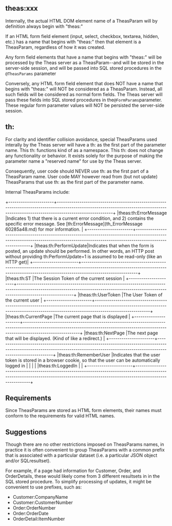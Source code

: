 ## theas:xxx

Internally, the actual HTML DOM element name of  a TheasParam will by definition always begin with "theas:"

If an HTML form field element (input, select, checkbox, textarea, hidden, etc.) has a name that begins with "theas:" then that element is a TheasParam, regardless of how it was created.

Any form field elements that have a name that begins with "theas:" will be processed by the Theas server as a TheasParam--and will be stored in the server-side session, and will be passed into SQL stored procedures in the `@TheasParams` parameter

Conversely, any HTML form field element that does NOT have a name that begins with "theas:" will NOT be considered as a TheasParam.  Instead, all such fields will be considered as normal form fields.  The Theas server will pass these fields into SQL stored procedures in the`@FormParams`parameter.  These regular form parameter values will NOT be persisted the server-side session.

## th:

For clarity and identifier collision avoidance, special TheasParams used interally by the Theas server will have a th: as the first part of the parameter name.  This th: functions kind of as a namespace.  This th: does not change any functionality or behavior.  It exists solely for the purpose of making the parameter name a "reserved name" for use by the Theas server.

Consequently, user code should NEVER use th: as the first part of a TheasParam name.  User code MAY however read from (but not update) TheasParams that use th: as the first part of the parameter name.

Internal TheasParams include:

+----------------------+---------------------------------------------------------------------------------------------------------------------------------------------------------------------------------------+
|theas:th:ErrorMessage |Indicates 1) that there is a current error condition, and 2) contains the specific error message.  See [th:ErrorMessage](th_ErrorMessage 60285a48.md) for mor information.             |
+----------------------+---------------------------------------------------------------------------------------------------------------------------------------------------------------------------------------+
|theas:th:PerformUpdate|Indicates that when the form is posted, an update should be performed.  In other words, an HTTP post without providing th:PerformUpdate=1 is assumed to be read-only (like an HTTP get)|
+----------------------+---------------------------------------------------------------------------------------------------------------------------------------------------------------------------------------+
|theas:th:ST           |The Session Token of the current session                                                                                                                                               |
+----------------------+---------------------------------------------------------------------------------------------------------------------------------------------------------------------------------------+
|theas:th:UserToken    |The User Token of the current user                                                                                                                                                     |
+----------------------+---------------------------------------------------------------------------------------------------------------------------------------------------------------------------------------+
|theas:th:CurrentPage  |The current page that is displayed                                                                                                                                                     |
+----------------------+---------------------------------------------------------------------------------------------------------------------------------------------------------------------------------------+
|theas:th:NextPage     |The next page that will be displayed.  (Kind of like a redirect.)                                                                                                                      |
+----------------------+---------------------------------------------------------------------------------------------------------------------------------------------------------------------------------------+
|theas:th:RememberUser |Indicates that the user token is stored in a browser cookie, so that the user can be automatically logged in                                                                           |
|                      |                                                                                                                                                                                       |
|theas:th:LoggedIn     |                                                                                                                                                                                       |
+----------------------+---------------------------------------------------------------------------------------------------------------------------------------------------------------------------------------+

## Requirements

Since TheasParams are stored as HTML form elements, their names must conform to the requirements for valid HTML names.

## Suggestions

Though there are no other restrictions imposed on TheasParams names, in practice it is often convenient to group TheasParams with a common prefix that is associated with a particular dataset (i.e. a particular JSON object and/or SQLresultset).

For example, if a page had information for Customer, Order, and OrderDetails, these would likely come from 3 different resultsets in in the SQL stored procedure.  To simplify processing of updates, it might be convenient to use prefixes, such as:

* Customer:CompanyName
* Customer:CustomerNumber
* Order:OrderNumber
* Order:OrderDate
* OrderDetail:ItemNumber